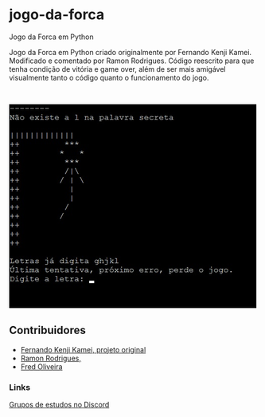 # jogo-da-forca
Jogo da Forca em Python

<p>Jogo da Forca em Python criado originalmente por Fernando Kenji Kamei. 
Modificado e comentado por Ramon Rodrigues.
Código reescrito para que tenha condição de vitória e game over, além de ser mais amigável visualmente tanto o código quanto o funcionamento do jogo.</p>

</br>

![Alt text](/img/forca.jpg?raw=true "Jogo da forca desenvolvido em Python")
</br>

## Contribuidores
* [Fernando Kenji Kamei, projeto original](https://www.youtube.com/user/fkenjikamei/videos?sort=dd&shelf_id=0&view=0)
* [Ramon Rodrigues, ](https://github.com/ayerdio)
* [Fred Oliveira](https://github.com/guimaraf)

### Links
[Grupos de estudos no Discord](https://discord.gg/NAJCGYN)